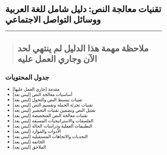 # تقنيات معالجة النص: دليل شامل للغة العربية ووسائل التواصل الاجتماعي
---
># ملاحظة مهمة هذا الدليل لم ينتهي لحد الآن وجاري العمل عليه

## جدول المحتويات

- مقدمة [جاري العمل عليها]
- أساسيات معالجة النص [ليس بعد]
- تقنيات تبسيط النص والتحول [ليس بعد]
- تقنيات تجزئة الجملة وتقسيم النص [ليس بعد]
- تمثيل النص وتضمين تقنيات التحضير [ليس بعد]
- تقنيات معالجة النص المتخصصة [ليس بعد]
- الفلسفات والاستراتيجيات المسبقة [ليس بعد]
- التطبيقات العملية ودراسات الحالة [ليس بعد]
- الأدوات والموارد [ليس بعد]
- التحديات والاتجاهات المستقبلية [ليس بعد]
- الخاتمة [ليس بعد]
- الملاحق [ليس بعد]
